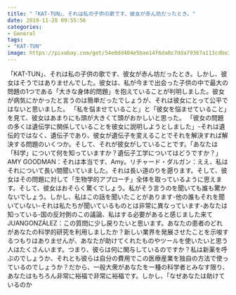 ```yaml
---
title: "「KAT-TUN」、それは私の子供の歌です、彼女が赤ん坊だったとき。"
date: 2019-11-28 09:55:56
categories:
- General
tags:
- "KAT-TUN"
image: https://pixabay.com/get/54e0dd404e5bae14f6da8c7dda79367a113cdbe25b526c4870287fdd974fc65cb1_1280.jpg
---
```


「KAT-TUN」、それは私の子供の歌です、彼女が赤ん坊だったとき。しかし、彼女はそうではありませんでした。彼女は、私が今まで出会った子供の中で最大の問題の1つである「大きな身体的問題」を抱えていることが判明しました。彼女が病気にかかったと言うのは簡単だったでしょうが、それは彼女にとって公平ではないと思いました。 「私を悩ませていること」と「彼女を悩ませていること」を見て、彼女はあまりにも頭が大きくて頭がおかしいと思った。 「彼女の問題の多くは遺伝学に関係していることを彼女に説明しようとしました」-それは遺伝的ではなく、遺伝子であり、彼女が遺伝子を変えることでそれを解決すれば解決する問題のいくつか。そして、それが彼女がしていることです。「あなたは「科学」について何を知っていますか？遺伝子工学についてはどうですか？」AMY GOODMAN：それは本当です、Amy。リチャード・ダルガン：ええ、私はそれについて長い間聞いていました。それは長い道のりを遡ります。そして、彼女はその問題に対して「生物学的アプローチ」全体を取っているように思えます。そして、彼女はおそらく驚くでしょう。私がそう言うのを聞いても誰も驚かないでしょう。しかし、私はこの話を聞いたことがあります-他の誰もそれを聞いていない-それは私たちが聞いているものとは非常に異なっています-あなたは知っている-国の反対側のこの議論、私はする必要があると感じました来てJUANGONZÁLEZ：この質問に少し戻りたいと思います。あなたの患者のどれがあなたの科学的研究を利用しましたか？新しい業界を発展させたことを示唆するつもりはありませんが、あなたが助けてくれたものやツールを使いたいと思う人はたくさんいます。つまり、彼らは何に関与しているのですか？私は新薬を呼ぶのでしょうか、それとも彼らは自分の費用でこの医療産業を独自の方法で使っているのでしょうか？だから、一般大衆があなたを一種の科学者とみなす限り、あなたはもちろん非常に裕福で非常に裕福です。しかし、「なぜあなたは助けているのか
